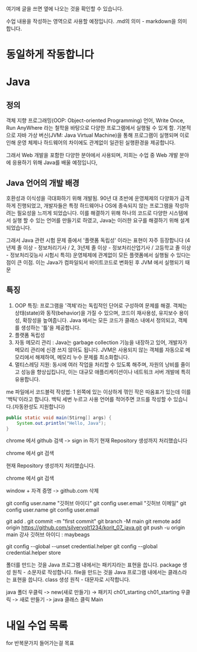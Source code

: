 여기에 글을 쓰면 옆에 나오는 것을 확인할 수 있습니다.

수업 내용을 작성하는 영역으로 사용할 예정입니다.
.md의 의미 - markdown을 의미합니다.



# 동일하게 작동합니다

# Java
## 정의

객체 지향 프로그래밍(OOP: Object-oriented Programming) 언어, Write Once,
Run AnyWhere 라는 철학을 바탕으로 다양한 프로그램에서 실행될 수 있게 함.
기본적으로 자바 가상 버신(JVM: Java Virtual Machine)을 통해 프로그램이 실행되며
이로 인해 운영 체제나 하드웨어의 차이에도 관계없이 일관된 실행환경을 제공합니다.

그래서 Web 개발을 포함한 다양한 분야에서 사용되며,
저희는 수업 중 Web 개발 분야에 응용하기 위해 Java를 배울 예정입니다,

## Java 언어의 개발 배경

호환성과 이식성을 극대화하기 위해 개발됨. 90년 대 초반에 운영체제의 다양화가
급격하게 진행되었고, 개발자들은 특정 하드웨어나 OS에 종속되지 않는 프로그램을
작성하려는 필요성을 느끼게 되었습니다. 이를 해결하기 위해 하나의 코드로
다양한 시스템에서 실행 할 수 있는 언어를 만들기로 하였고, Java는 이러한 요구를
해결하기 위해 설계되었습니다.

그래서 Java 관련 시험 문제 중에서 '플랫폼 독립성' 이라는 표현이 자주 등장합니다
(4년제 졸 이상 - 정보처리기사 / 2, 3년제 졸 이상 - 정보처리산업기사 /
고등학교 졸 이상 - 정보처리깆능사 시험시 특히)
운영체제에 관계없이 모든 플랫폼에서 실행될 수 있다는 점이 큰 이점.
이는 Java가 컴파일되서 바이트코드로 변화된 후 JVM 에서 실행되기 때문

## 특징
1. OOP 특징: 프로그램을 '객체'라는 독립적인 단어로 구성하여 문제를 해결.
    객체는 상태(state)와 동작(behavior)을 가질 수 있으며, 코드이 재사용성,
    유지보수 용이성, 확장성을 높여줍니다. Java 에서는 모든 코드가 클래스 내에서
    정의되고, 객체를 생성하는 '틀'을 제공합니다.
2. 플랫폼 독립성
3. 자동 메모리 관리 : Java는 garbage collection 기능을 내장하고 있어,
    개발자가 메모리 관리에 신경 쓰지 않아도 됩니다. JVM은 사용되지 않는
    객체를 자동으로 메모리에서 해제하여, 메모리 누수 문제를 최소화합니다.
4. 멀티스레딩 지원: 동시에 여러 작업을 처리할 수 있도록 해주며, 자원의 낭비를
    줄이고 성능을 향상십킵니다, 이는 대규모 애플리케이션이나 네트워크 서버 개발에
    특히 유용합니다.

me 파일에서 코드블럭 작성법: 1 왼쪽에 있는 이상하게 꺾인 작은 따옴표가 있는데
이를 '백틱'이라고 합니다. 백틱 세번 누르고 사용 언어를 적어주면
코드를 작성할 수 있습니다.(자동완성도 지원합니다)

```java
public static void main(Stirng[] args) {
    System.out.println("Hello, Java");
}
```

chrome 에서 github 검색 -> sign in 하기
현재 Repository 생성까지 처리했습니다

chrome 에서 git 검색

현재 Repository 생성까지 처리했습니다.

chrome 에서 git 검색

window + 자격 증명 -> github.com 삭제

git config user.name "깃허브 아이디"
git config user.email "깃허브 이메일"
git config user.name
git config user.email

git add .
git commit -m "first commit"
git branch -M main
git remote add origin https://github.com/silvervolt1234/korit_07_java.git
git push -u origin main
강사 깃허브 아이디 : maybeags

git config --global --unset credential.helper
git config --global credential.helper store

폴더를 만드는 것을 Java 프로그램 내에서는 패키지라는 표현을 씁니다.
package 생성 원칙 - 소문자로 작성합니다.
file을 만드는 것을 Java 프로그램 내에서는 클래스라는 표현을 씁니다.
class 생성 원칙 - 대문자로 시작합니다.

java 폴더 우클릭 -> new(새로 만들기) -> 패키지
ch01_starting
ch01_starting 우클릭 -> 새로 만들기 -> java 클래스 클릭
Main

# 내일 수업 목록
for 반복문가지 들어가는걸 목표